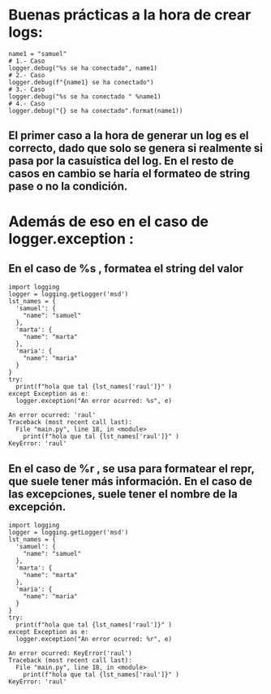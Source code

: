 # Buenas prácticas a la hora de crear logs:
```
name1 = "samuel"
# 1.- Caso
logger.debug("%s se ha conectado", name1)
# 2.- Caso
logger.debug(f"{name1} se ha conectado")
# 3.- Caso
logger.debug("%s se ha conectado " %name1)
# 4.- Caso
logger.debug("{} se ha conectado".format(name1)) 
```
## El primer caso a la hora de generar un log es el correcto, dado que solo se genera si realmente si pasa por la casuística del log. En el resto de casos en cambio se haría  el formateo de string pase o no la condición.

# Además de eso en el caso de logger.exception :

## En el caso de %s , formatea el string del valor
```
import logging
logger = logging.getLogger('msd')
lst_names = {
  'samuel': {
    "name": "samuel"
  },
  'marta': {
    "name": "marta"
  },
  'maria': {
    "name": "maria"
  }
} 
try:
  print(f"hola que tal {lst_names['raul']}" )
except Exception as e:
  logger.exception("An error ocurred: %s", e)
``` 
```
An error ocurred: 'raul'
Traceback (most recent call last):
  File "main.py", line 18, in <module>
    print(f"hola que tal {lst_names['raul']}" )
KeyError: 'raul'
``` 

## En el caso de %r , se usa para formatear el repr, que suele tener más información. En el caso de las excepciones, suele tener el nombre de la excepción.
```
import logging
logger = logging.getLogger('msd')
lst_names = {
  'samuel': {
    "name": "samuel"
  },
  'marta': {
    "name": "marta"
  },
  'maria': {
    "name": "maria"
  }
} 
try:
  print(f"hola que tal {lst_names['raul']}" )
except Exception as e:
  logger.exception("An error ocurred: %r", e)
```
```
An error ocurred: KeyError('raul')
Traceback (most recent call last):
  File "main.py", line 18, in <module>
    print(f"hola que tal {lst_names['raul']}" )
KeyError: 'raul'
``` 

